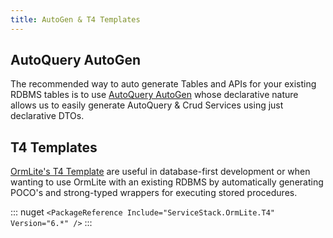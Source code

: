 ```yaml
---
title: AutoGen & T4 Templates
---
```


## AutoQuery AutoGen

The recommended way to auto generate Tables and APIs for your existing RDBMS tables is to use [AutoQuery AutoGen](/autoquery/autogen) whose declarative nature allows us to easily generate AutoQuery & Crud Services using just declarative DTOs.

<lite-youtube class="w-full mx-4 my-4" width="560" height="315" videoid="NaJ7TW-Q_pU" style="background-image: url('https://img.youtube.com/vi/NaJ7TW-Q_pU/maxresdefault.jpg')"></lite-youtube>

## T4 Templates

[OrmLite's T4 Template](https://github.com/ServiceStack/ServiceStack.OrmLite/tree/master/src/T4) are useful in database-first development or when wanting to use OrmLite with an existing RDBMS by automatically generating POCO's and strong-typed wrappers for executing stored procedures.

::: nuget
`<PackageReference Include="ServiceStack.OrmLite.T4" Version="6.*" />`
:::
